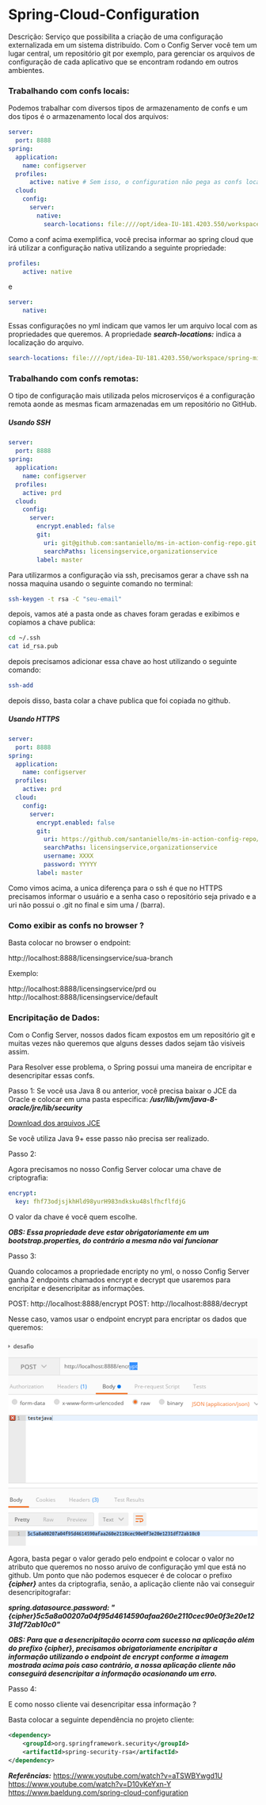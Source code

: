 # Spring-Cloud-Configuration

Descrição: Serviço que possibilita a criação de uma configuração externalizada em um sistema distribuído. Com o Config Server você tem um lugar central, um repositório git por exemplo, para gerenciar os arquivos de configuração de cada aplicativo que se encontram rodando em outros ambientes.

### Trabalhando com confs locais:

Podemos trabalhar com diversos tipos de armazenamento de confs e um dos tipos é o armazenamento local dos arquivos:

```yml
server:
  port: 8888
spring:
  application:
    name: configserver
  profiles:
      active: native # Sem isso, o configuration não pega as confs locais...
  cloud:
    config:
      server:
        native:
          search-locations: file:////opt/idea-IU-181.4203.550/workspace/spring-microservices-in-action/configurationserver/src/main/resources/config/licensingservice
```

Como a conf acima exemplifica, você precisa informar ao spring cloud que irá utilizar a configuração nativa utilizando a seguinte propriedade:

```yml
profiles:
    active: native
```
e

```yml
server:
    native:
```

Essas configurações no yml indicam que vamos ler um arquivo local com as propriedades que queremos. A propriedade ***search-locations:*** indica a localização do arquivo.

```yml
search-locations: file:////opt/idea-IU-181.4203.550/workspace/spring-microservices-in-action/configurationserver/src/main/resources/config/licensingservice
```

### Trabalhando com confs remotas:

O tipo de configuração mais utilizada pelos microserviços é a configuração remota aonde as mesmas ficam armazenadas em um repositório no GitHub.

##### Usando SSH


```yml
server:
  port: 8888
spring:
  application:
    name: configserver
  profiles:
    active: prd
  cloud:
    config:
      server:
        encrypt.enabled: false
        git:
          uri: git@github.com:santaniello/ms-in-action-config-repo.git
          searchPaths: licensingservice,organizationservice
        label: master
```

Para utilizarmos a configuração via ssh, precisamos gerar a chave ssh na nossa maquina usando o seguinte comando no terminal:

```bash
ssh-keygen -t rsa -C "seu-email"
```

depois,  vamos até a pasta onde as chaves foram geradas e exibimos e copiamos a chave publica:

```bash
cd ~/.ssh
cat id_rsa.pub 
```

depois precisamos adicionar essa chave ao host utilizando o seguinte comando:

```bash
ssh-add
```

depois disso, basta colar a chave publica que foi copiada no github.

##### Usando HTTPS

```yml
server:
  port: 8888
spring:
  application:
    name: configserver
  profiles:
    active: prd
  cloud:
    config:
      server:
        encrypt.enabled: false
        git:
          uri: https://github.com/santaniello/ms-in-action-config-repo/
          searchPaths: licensingservice,organizationservice
          username: XXXX
          password: YYYYY
        label: master
```

Como vimos acima, a unica diferença para o ssh é que no HTTPS precisamos informar o usuário e a senha caso o repositório seja privado e a uri não possui o .git no final e sim uma / (barra).

### Como exibir as confs no browser ?

Basta colocar no browser o endpoint:

http://localhost:8888/licensingservice/sua-branch

Exemplo:

http://localhost:8888/licensingservice/prd
ou
http://localhost:8888/licensingservice/default


### Encripitação de Dados:
Com o Config Server, nossos dados ficam expostos em um repositório git e muitas vezes não queremos que alguns desses dados sejam tão visiveis assim.

Para Resolver esse problema, o Spring possui uma maneira de encripitar e desencripitar essas confs.

Passo 1: Se você usa Java 8 ou anterior, você precisa baixar o JCE da Oracle e colocar em uma pasta especifica: ***/usr/lib/jvm/java-8-oracle/jre/lib/security***

 [Download dos arquivos JCE](https://www.oracle.com/technetwork/java/javase/downloads/jce8-download-2133166.html) 
 
Se você utiliza Java 9+ esse passo não precisa ser realizado.

Passo 2:

Agora precisamos no nosso Config Server colocar uma chave de criptografia:

```yml
encrypt:
  key: fhf73odjsjkhHld98yurH983ndksku48slfhcflfdjG
```

O valor da chave é você quem escolhe.

***OBS: Essa propriedade deve estar obrigatoriamente em um bootstrap.properties, do contrário a mesma não vai funcionar***

Passo 3:

Quando colocamos a propriedade encripty no yml, o nosso Config Server ganha 2 endpoints chamados encrypt e decrypt que usaremos para encripitar e desencripitar as informações.

POST: http://localhost:8888/encrypt
POST: http://localhost:8888/decrypt

Nesse caso, vamos usar o endpoint encrypt para encriptar os dados que queremos:

![Encrypt](./IMGS/encrypt.png)

Agora, basta pegar o valor gerado pelo endpoint e colocar o valor no atributo que queremos no nosso aruivo de configuração yml 
que está no github. Um ponto que não podemos esquecer é de colocar o prefixo ***{cipher}*** antes da criptografia, senão, a aplicação cliente não vai conseguir desencripitografar:
 
***spring.datasource.password: "{cipher}5c5a8a00207a04f95d4614590afaa260e2110cec90e0f3e20e1231df72ab10c0"***

***OBS: Para que a desencripitação ocorra com sucesso na aplicação além do prefixo {cipher}, precisamos obrigatoriamente encripitar a informação utilizando o endpoint de encrypt conforme a imagem mostrada acima pois caso contrário, a nossa aplicação cliente não conseguirá desencripitar a informação ocasionando um erro.***

Passo 4:

E como nosso cliente vai desencripitar essa informação ?

Basta colocar a seguinte dependência no projeto cliente:

```xml
<dependency>
	<groupId>org.springframework.security</groupId>
	<artifactId>spring-security-rsa</artifactId>
</dependency>
```

***Referências:***
https://www.youtube.com/watch?v=aTSWBYwgd1U
https://www.youtube.com/watch?v=D10vKeYxn-Y
https://www.baeldung.com/spring-cloud-configuration
